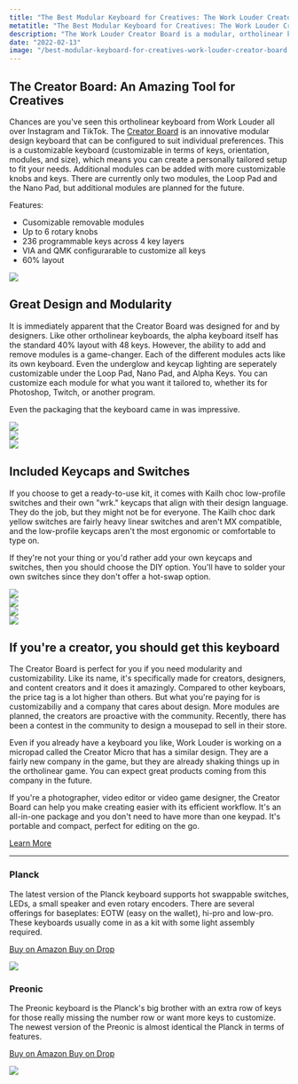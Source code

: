 ```yaml
---
title: "The Best Modular Keyboard for Creatives: The Work Louder Creator Board"
metatitle: "The Best Modular Keyboard for Creatives: The Work Louder Creator Board | worklouder world louder creator board 60% keyboard 60 percent keyboard ortho keyboard ortholinear keyboard"
description: "The Work Louder Creator Board is a modular, ortholinear keyboard for the creative who types all day long - writers, coders, business owners, and more.  It's designed to be highly customizable, and can change with your needs."
date: "2022-02-13"
image: "/best-modular-keyboard-for-creatives-work-louder-creator-board.jpg"
---
```


<h2 class="mb-4">The Creator Board: An Amazing Tool for Creatives</h2>

<div class="row align-items-top mb-4">
<div class="col-lg-6">

Chances are you've seen this ortholinear keyboard from Work Louder all over Instagram and TikTok. The [Creator Board](/worklouder) is an innovative modular design keyboard that can be configured to suit individual preferences. This is a customizable keyboard (customizable in terms of keys, orientation, modules, and size), which means you can create a personally tailored setup to fit your needs. Additional modules can be added with more customizable knobs and keys. There are currently only two modules, the Loop Pad and the Nano Pad, but additional modules are planned for the future.

Features:

- Cusomizable removable modules
- Up to 6 rotary knobs
- 236 programmable keys across 4 key layers
- VIA and QMK configurarable to customize all keys
- 60% layout

</div>
<div class="col-lg-6">

<a href="/worklouder">
<img class="img-fluid" src="/work-louder-creator-board.jpg">
</a>

</div>
</div>

## Great Design and Modularity

It is immediately apparent that the Creator Board was designed for and by designers. Like other ortholinear keyboards, the alpha keyboard itself has the standard 40% layout with 48 keys. However, the ability to add and remove modules is a game-changer. Each of the different modules acts like its own keyboard. Even the underglow and keycap lighting are seperately customizable under the Loop Pad, Nano Pad, and Alpha Keys. You can customize each module for what you want it tailored to, whether its for Photoshop, Twitch, or another program.

Even the packaging that the keyboard came in was impressive.

<div class="row my-3">
<div class="col-lg-4">
<img class="img-fluid" src="/creator-board/work-louder-creator-board-bag.jpg">
</div>
<div class="col-lg-4">
<img class="img-fluid" src="/creator-board/work-louder-creator-board-packaging.jpg">
</div>
<div class="col-lg-4">
<img class="img-fluid" src="/creator-board/work-louder-creator-board-packaging-keycaps.jpg">
</div>
</div>

## Included Keycaps and Switches

If you choose to get a ready-to-use kit, it comes with Kailh choc low-profile switches and their own "wrk." keycaps that align with their design language. They do the job, but they might not be for everyone. The Kailh choc dark yellow switches are fairly heavy linear switches and aren't MX compatible, and the low-profile keycaps aren't the most ergonomic or comfortable to type on.

If they're not your thing or you'd rather add your own keycaps and switches, then you should choose the DIY option. You'll have to solder your own switches since they don't offer a hot-swap option.

<div class="row my-3">
<div class="col-lg-6">
<img class="img-fluid" src="/creator-board/work-louder-creator-board-switches.jpg">
</div>
<div class="col-lg-6">
<img class="img-fluid" src="/creator-board/work-louder-creator-board-keycaps.jpg">
</div>
</div>

<div class="row my-3">
<div class="col-lg-6">
<img class="img-fluid" src="/creator-board/work-louder-creator-board-diy.jpg">
</div>
<div class="col-lg-6">
<img class="img-fluid" src="/creator-board/work-louder-creator-board-side.jpg">
</div>
</div>

## If you're a creator, you should get this keyboard

The Creator Board is perfect for you if you need modularity and customizability. Like its name, it's specifically made for creators, designers, and content creators and it does it amazingly. Compared to other keyboars, the price tag is a lot higher than others. But what you're paying for is customizabiliy and a company that cares about design. More modules are planned, the creators are proactive with the community. Recently, there has been a contest in the community to design a mousepad to sell in their store.

Even if you already have a keyboard you like, Work Louder is working on a micropad called the Creator Micro that has a similar design. They are a fairly new company in the game, but they are already shaking things up in the ortholinear game. You can expect great products coming from this company in the future.

If you're a photographer, video editor or video game designer, the Creator Board can help you make creating easier with its efficient workflow. It's an all-in-one package and you don't need to have more than one keypad. It's portable and compact, perfect for editing on the go.

<a href="/worklouder" class="btn btn-primary">Learn More</a>

<hr/>

<div class="row mt-5">
<div class="col-lg-6">

### Planck

The latest version of the Planck keyboard supports hot swappable switches, LEDs, a small speaker and even rotary encoders. There are several offerings for baseplates: EOTW (easy on the wallet), hi-pro and low-pro. These keyboards usually come in as a kit with some light assembly required.

<a class="btn btn-primary mr-2" href="https://amzn.to/333pMu0">
    Buy on Amazon
</a>

<a class="btn btn-secondary mr-2" href="https://drop.com/buy/planck-mechanical-keyboard?utm_source=linkshare&referer=T93XGG">
    Buy on Drop
</a>

<a href="https://www.amazon.com/dp/B08LX7ZXS4?&linkCode=li3&tag=tryorthokey06-20&linkId=0b7b9faf09aac73db64f301ec3da89ce&language=en_US&ref_=as_li_ss_il" target="_blank"><img border="0" src="//ws-na.amazon-adsystem.com/widgets/q?_encoding=UTF8&ASIN=B08LX7ZXS4&Format=_SL250_&ID=AsinImage&MarketPlace=US&ServiceVersion=20070822&WS=1&tag=tryorthokey06-20&language=en_US" ></a><img src="https://ir-na.amazon-adsystem.com/e/ir?t=tryorthokey06-20&language=en_US&l=li3&o=1&a=B08LX7ZXS4" width="1" height="1" border="0" alt="" style="border:none !important; margin:0px !important;" />

</div>
<div class="col-lg-6">

### Preonic

The Preonic keyboard is the Planck's big brother with an extra row of keys for those really missing the number row or want more keys to customize. The newest version of the Preonic is almost identical the Planck in terms of features.

<a class="btn btn-primary mr-2" href="https://amzn.to/3xzTDbF">
    Buy on Amazon
</a>

<a class="btn btn-secondary mr-2" href="https://drop.com/buy/preonic-mechanical-keyboard?utm_source=linkshare&referer=T93XGG">
    Buy on Drop
</a>

<a href="https://www.amazon.com/dp/B08L3WKZ73?&linkCode=li3&tag=tryorthokey06-20&linkId=6af0b7506a61073b0723facda319622d&language=en_US&ref_=as_li_ss_il" target="_blank"><img border="0" src="//ws-na.amazon-adsystem.com/widgets/q?_encoding=UTF8&ASIN=B08L3WKZ73&Format=_SL250_&ID=AsinImage&MarketPlace=US&ServiceVersion=20070822&WS=1&tag=tryorthokey06-20&language=en_US" ></a><img src="https://ir-na.amazon-adsystem.com/e/ir?t=tryorthokey06-20&language=en_US&l=li3&o=1&a=B08L3WKZ73" width="1" height="1" border="0" alt="" style="border:none !important; margin:0px !important;" />

</div>
</div>
